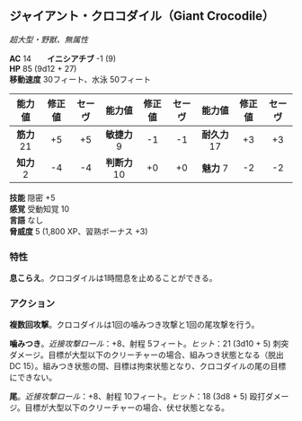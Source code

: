 ## ジャイアント・クロコダイル（Giant Crocodile）
*超大型・野獣、無属性*

**AC** 14　　**イニシアチブ** -1 (9)  
**HP** 85 (9d12 + 27)  
**移動速度** 30フィート、水泳 50フィート

| 能力値 | 修正値 | セーヴ | 能力値 | 修正値 | セーヴ | 能力値 | 修正値 | セーヴ |
|:---:|:---:|:---:|:---:|:---:|:---:|:---:|:---:|:---:|
| **筋力** 21 | +5 | +5 | **敏捷力** 9 | -1 | -1 | **耐久力** 17 | +3 | +3 |
| **知力** 2 | -4 | -4 | **判断力** 10 | +0 | +0 | **魅力** 7 | -2 | -2 |

**技能** 隠密 +5  
**感覚** 受動知覚 10  
**言語** なし  
**脅威度** 5 (1,800 XP、習熟ボーナス +3)

### 特性
**息こらえ**。クロコダイルは1時間息を止めることができる。

### アクション
**複数回攻撃**。クロコダイルは1回の噛みつき攻撃と1回の尾攻撃を行う。

**噛みつき**。*近接攻撃ロール*：+8、射程 5フィート。*ヒット*：21 (3d10 + 5) 刺突ダメージ。目標が大型以下のクリーチャーの場合、組みつき状態となる（脱出 DC 15）。組みつき状態の間、目標は拘束状態となり、クロコダイルの尾の目標にできない。

**尾**。*近接攻撃ロール*：+8、射程 10フィート。*ヒット*：18 (3d8 + 5) 殴打ダメージ。目標が大型以下のクリーチャーの場合、伏せ状態となる。
